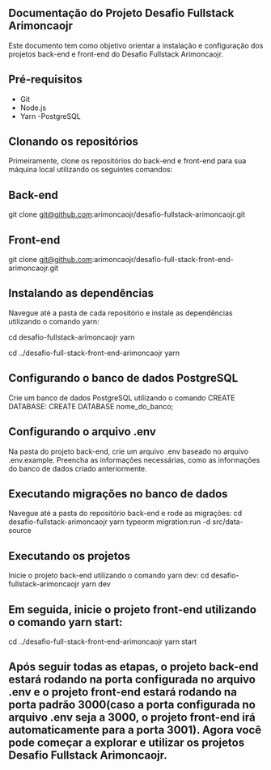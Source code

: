 ## Documentação do Projeto Desafio Fullstack Arimoncaojr

Este documento tem como objetivo orientar a instalação e configuração dos projetos back-end e front-end do Desafio Fullstack Arimoncaojr.

## Pré-requisitos

- Git
- Node.js
- Yarn
  -PostgreSQL

## Clonando os repositórios

Primeiramente, clone os repositórios do back-end e front-end para sua máquina local utilizando os seguintes comandos:

## Back-end

git clone git@github.com:arimoncaojr/desafio-fullstack-arimoncaojr.git

## Front-end

git clone git@github.com:arimoncaojr/desafio-full-stack-front-end-arimoncaojr.git

## Instalando as dependências

Navegue até a pasta de cada repositório e instale as dependências utilizando o comando yarn:

cd desafio-fullstack-arimoncaojr
yarn

cd ../desafio-full-stack-front-end-arimoncaojr
yarn

## Configurando o banco de dados PostgreSQL

Crie um banco de dados PostgreSQL utilizando o comando CREATE DATABASE:
CREATE DATABASE nome_do_banco;

## Configurando o arquivo .env

Na pasta do projeto back-end, crie um arquivo .env baseado no arquivo .env.example. Preencha as informações necessárias, como as informações do banco de dados criado anteriormente.

## Executando migrações no banco de dados

Navegue até a pasta do repositório back-end e rode as migrações:
cd desafio-fullstack-arimoncaojr
yarn typeorm migration:run -d src/data-source

## Executando os projetos

Inicie o projeto back-end utilizando o comando yarn dev:
cd desafio-fullstack-arimoncaojr
yarn dev

## Em seguida, inicie o projeto front-end utilizando o comando yarn start:

cd ../desafio-full-stack-front-end-arimoncaojr
yarn start

## Após seguir todas as etapas, o projeto back-end estará rodando na porta configurada no arquivo .env e o projeto front-end estará rodando na porta padrão 3000(caso a porta configurada no arquivo .env seja a 3000, o projeto front-end irá automaticamente para a porta 3001). Agora você pode começar a explorar e utilizar os projetos Desafio Fullstack Arimoncaojr.
